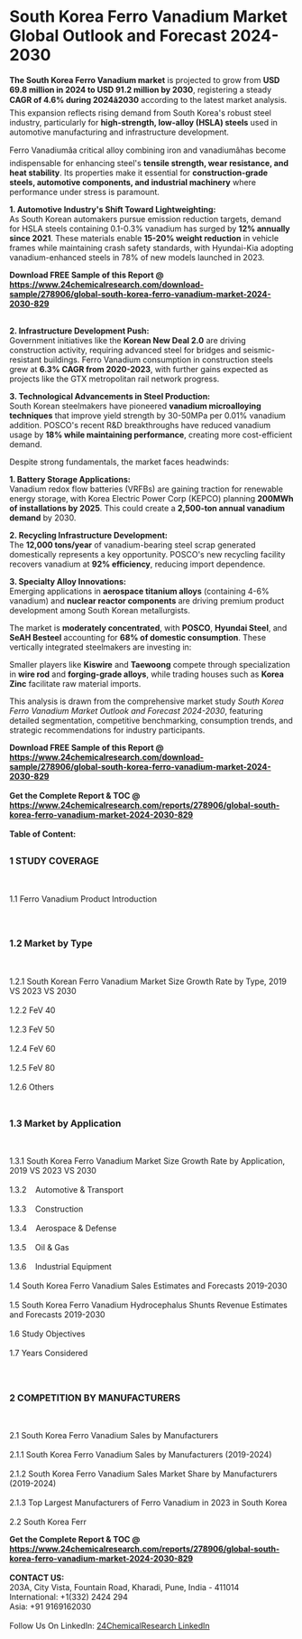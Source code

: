 <h1>South Korea Ferro Vanadium  Market Global Outlook and Forecast 2024-2030</h1><p><strong>The South Korea Ferro Vanadium market</strong> is projected to grow from <strong>USD 69.8 million in 2024 to USD 91.2 million by 2030</strong>, registering a steady <strong>CAGR of 4.6% during 2024â2030</strong> according to the latest market analysis. This expansion reflects rising demand from South Korea's robust steel industry, particularly for <strong>high-strength, low-alloy (HSLA) steels</strong> used in automotive manufacturing and infrastructure development.</p><p>Ferro Vanadiumâa critical alloy combining iron and vanadiumâhas become indispensable for enhancing steel's <strong>tensile strength, wear resistance, and heat stability</strong>. Its properties make it essential for <strong>construction-grade steels, automotive components, and industrial machinery</strong> where performance under stress is paramount.</p><p><strong>1. Automotive Industry's Shift Toward Lightweighting:</strong><br>
As South Korean automakers pursue emission reduction targets, demand for HSLA steels containing 0.1-0.3% vanadium has surged by <strong>12% annually since 2021</strong>. These materials enable <strong>15-20% weight reduction</strong> in vehicle frames while maintaining crash safety standards, with Hyundai-Kia adopting vanadium-enhanced steels in 78% of new models launched in 2023.</p><div><b>Download FREE Sample of this Report @ 
            <a href="https://www.24chemicalresearch.com/download-sample/278906/global-south-korea-ferro-vanadium-market-2024-2030-829">
            https://www.24chemicalresearch.com/download-sample/278906/global-south-korea-ferro-vanadium-market-2024-2030-829</a></b></div><br><p><strong>2. Infrastructure Development Push:</strong><br>
Government initiatives like the <strong>Korean New Deal 2.0</strong> are driving construction activity, requiring advanced steel for bridges and seismic-resistant buildings. Ferro Vanadium consumption in construction steels grew at <strong>6.3% CAGR from 2020-2023</strong>, with further gains expected as projects like the GTX metropolitan rail network progress.</p><p><strong>3. Technological Advancements in Steel Production:</strong><br>
South Korean steelmakers have pioneered <strong>vanadium microalloying techniques</strong> that improve yield strength by 30-50MPa per 0.01% vanadium addition. POSCO's recent R&amp;D breakthroughs have reduced vanadium usage by <strong>18% while maintaining performance</strong>, creating more cost-efficient demand.</p><p>Despite strong fundamentals, the market faces headwinds:</p><p><strong>1. Battery Storage Applications:</strong><br>
Vanadium redox flow batteries (VRFBs) are gaining traction for renewable energy storage, with Korea Electric Power Corp (KEPCO) planning <strong>200MWh of installations by 2025</strong>. This could create a <strong>2,500-ton annual vanadium demand</strong> by 2030.</p><p><strong>2. Recycling Infrastructure Development:</strong><br>
The <strong>12,000 tons/year</strong> of vanadium-bearing steel scrap generated domestically represents a key opportunity. POSCO's new recycling facility recovers vanadium at <strong>92% efficiency</strong>, reducing import dependence.</p><p><strong>3. Specialty Alloy Innovations:</strong><br>
Emerging applications in <strong>aerospace titanium alloys</strong> (containing 4-6% vanadium) and <strong>nuclear reactor components</strong> are driving premium product development among South Korean metallurgists.</p><p>The market is <strong>moderately concentrated</strong>, with <strong>POSCO</strong>, <strong>Hyundai Steel</strong>, and <strong>SeAH Besteel</strong> accounting for <strong>68% of domestic consumption</strong>. These vertically integrated steelmakers are investing in:</p><p>Smaller players like <strong>Kiswire</strong> and <strong>Taewoong</strong> compete through specialization in <strong>wire rod</strong> and <strong>forging-grade alloys</strong>, while trading houses such as <strong>Korea Zinc</strong> facilitate raw material imports.</p><p>This analysis is drawn from the comprehensive market study <em>South Korea Ferro Vanadium Market Outlook and Forecast 2024-2030</em>, featuring detailed segmentation, competitive benchmarking, consumption trends, and strategic recommendations for industry participants.</p><div><b>Download FREE Sample of this Report @ 
            <a href="https://www.24chemicalresearch.com/download-sample/278906/global-south-korea-ferro-vanadium-market-2024-2030-829">
            https://www.24chemicalresearch.com/download-sample/278906/global-south-korea-ferro-vanadium-market-2024-2030-829</a></b></div><br><div><b>Get the Complete Report & TOC @ 
            <a href="https://www.24chemicalresearch.com/reports/278906/global-south-korea-ferro-vanadium-market-2024-2030-829">
            https://www.24chemicalresearch.com/reports/278906/global-south-korea-ferro-vanadium-market-2024-2030-829</a></b></div><br>
            <b>Table of Content:</b><p><h2><span style="font-size:16px"><strong>1 STUDY COVERAGE</strong></span></h2><br />
<p>1.1 Ferro Vanadium  Product Introduction</p><br />
<h2><span style="font-size:16px"><strong>1.2 Market by Type</strong></span></h2><br />
<p>1.2.1 South Korean Ferro Vanadium  Market Size Growth Rate by Type, 2019 VS 2023 VS 2030<br /><br />
1.2.2 FeV 40&nbsp;&nbsp; &nbsp;<br /><br />
1.2.3 FeV 50<br /><br />
1.2.4 FeV 60<br /><br />
1.2.5 FeV 80<br /><br />
1.2.6 Others<br /><br />
<h2><span style="font-size:16px"><strong>1.3 Market by Application</strong></span></h2><br />
<p>1.3.1 South Korea Ferro Vanadium  Market Size Growth Rate by Application, 2019 VS 2023 VS 2030<br /><br />
1.3.2&nbsp;&nbsp; &nbsp;Automotive & Transport<br /><br />
1.3.3&nbsp;&nbsp; &nbsp;Construction<br /><br />
1.3.4&nbsp;&nbsp; &nbsp;Aerospace & Defense<br /><br />
1.3.5&nbsp;&nbsp; &nbsp;Oil & Gas<br /><br />
1.3.6&nbsp;&nbsp; &nbsp;Industrial Equipment<br /><br />
1.4 South Korea Ferro Vanadium  Sales Estimates and Forecasts 2019-2030<br /><br />
1.5 South Korea Ferro Vanadium  Hydrocephalus Shunts Revenue Estimates and Forecasts 2019-2030<br /><br />
1.6 Study Objectives<br /><br />
1.7 Years Considered</p><br />
<h2><span style="font-size:16px"><strong>2 COMPETITION BY MANUFACTURERS</strong></span></h2><br />
<p>2.1 South Korea Ferro Vanadium  Sales by Manufacturers<br /><br />
2.1.1 South Korea Ferro Vanadium  Sales by Manufacturers (2019-2024)<br /><br />
2.1.2 South Korea Ferro Vanadium  Sales Market Share by Manufacturers (2019-2024)<br /><br />
2.1.3 Top Largest Manufacturers of Ferro Vanadium  in 2023 in South Korea<br /><br />
2.2 South Korea Ferr</p><div><b>Get the Complete Report & TOC @ 
            <a href="https://www.24chemicalresearch.com/reports/278906/global-south-korea-ferro-vanadium-market-2024-2030-829">
            https://www.24chemicalresearch.com/reports/278906/global-south-korea-ferro-vanadium-market-2024-2030-829</a></b></div><br><b>CONTACT US:</b><br>
            203A, City Vista, Fountain Road, Kharadi, Pune, India - 411014<br>
            International: +1(332) 2424 294<br>
            Asia: +91 9169162030 <br><br>
            Follow Us On LinkedIn: <a href="https://www.linkedin.com/company/24chemicalresearch/">24ChemicalResearch LinkedIn</a>